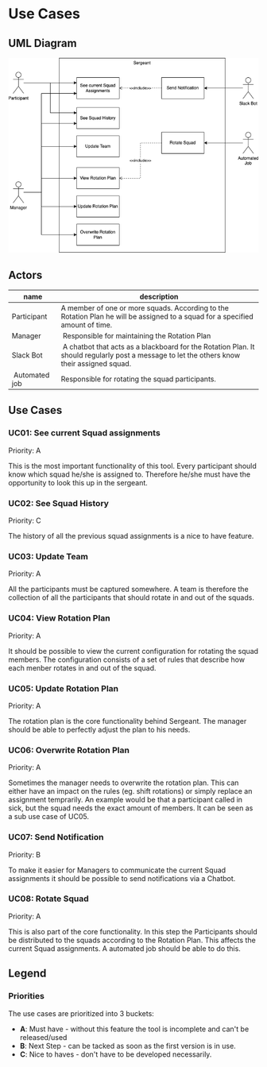 # Use Cases
## UML Diagram
![Use Case Diagram](./img/use-cases-diagram.png)
## Actors
| name | description |
| - | - |
| Participant | A member of one or more squads. According to the Rotation Plan he will be assigned to a squad for a specified amount of time. |
| Manager | Responsible for maintaining the Rotation Plan |
| Slack Bot | A chatbot that acts as a blackboard for the Rotation Plan. It should regularly post a message to let the others know their assigned squad. |
| Automated job | Responsible for rotating the squad participants. |

## Use Cases
### UC01: See current Squad assignments
Priority: A

This is the most important functionality of this tool. Every participant should know which squad he/she is assigned to. Therefore he/she must have the opportunity to look this up in the sergeant.

### UC02: See Squad History
Priority: C

The history of all the previous squad assignments is a nice to have feature.

### UC03: Update Team
Priority: A

All the participants must be captured somewhere. A team is therefore the collection of all the participants that should rotate in and out of the squads.

### UC04: View Rotation Plan
Priority: A

It should be possible to view the current configuration for rotating the squad members. The configuration consists of a set of rules that describe how each menber rotates in and out of the squad.

### UC05: Update Rotation Plan
Priority: A

The rotation plan is the core functionality behind Sergeant. The manager should be able to perfectly adjust the plan to his needs.

### UC06: Overwrite Rotation Plan
Priority: A

Sometimes the manager needs to overwrite the rotation plan. This can either have an impact on the rules (eg. shift rotations) or simply replace an assignment temprarily. An example would be that a participant called in sick, but the squad needs the exact amount of members. It can be seen as a sub use case of UC05.

### UC07: Send Notification
Priority: B

To make it easier for Managers to communicate the current Squad assignments it should be possible to send notifications via a Chatbot.

### UC08: Rotate Squad
Priority: A

This is also part of the core functionality. In this step the Participants should be distributed to the squads according to the Rotation Plan. This affects the current Squad assignments. A automated job should be able to do this. 

## Legend
### Priorities
The use cases are prioritized into 3 buckets:

* **A**: Must have - without this feature the tool is incomplete and can't be released/used
* **B**: Next Step - can be tacked as soon as the first version is in use.
* **C**: Nice to haves - don't have to be developed necessarily.
